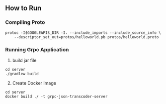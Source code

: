 

## How to Run

### Compiling Proto
```
protoc -I$GOOGLEAPIS_DIR -I. --include_imports --include_source_info \
    --descriptor_set_out=protos/helloworld.pb protos/helloworld.proto
```

### Running Grpc Application
1. build jar file
```
cd server
./gradlew build
```

2. Create Docker Image
```
cd server
docker build ./ -t grpc-json-transcoder-server
```
